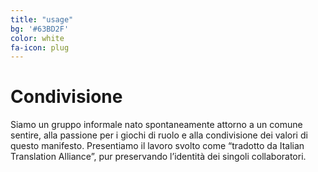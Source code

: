 ```yaml
---
title: "usage"
bg: '#63BD2F'
color: white
fa-icon: plug
---
```


# Condivisione

Siamo un gruppo informale nato spontaneamente attorno a un comune sentire, alla passione per i giochi di ruolo e alla condivisione dei valori di questo manifesto. Presentiamo il lavoro svolto come “tradotto da Italian Translation Alliance”, pur preservando l’identità dei singoli collaboratori.